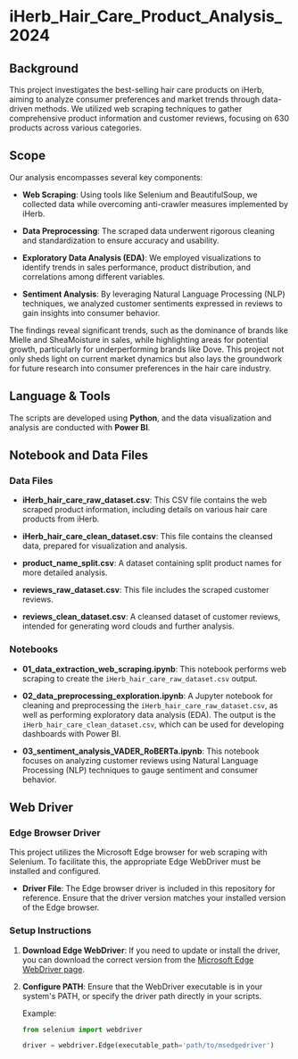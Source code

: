 # iHerb_Hair_Care_Product_Analysis_2024

## Background
This project investigates the best-selling hair care products on iHerb, aiming to analyze consumer preferences and market trends through data-driven methods. We utilized web scraping techniques to gather comprehensive product information and customer reviews, focusing on 630 products across various categories.

## Scope
Our analysis encompasses several key components:

- **Web Scraping**: Using tools like Selenium and BeautifulSoup, we collected data while overcoming anti-crawler measures implemented by iHerb.
  
- **Data Preprocessing**: The scraped data underwent rigorous cleaning and standardization to ensure accuracy and usability.
  
- **Exploratory Data Analysis (EDA)**: We employed visualizations to identify trends in sales performance, product distribution, and correlations among different variables.
  
- **Sentiment Analysis**: By leveraging Natural Language Processing (NLP) techniques, we analyzed customer sentiments expressed in reviews to gain insights into consumer behavior.

The findings reveal significant trends, such as the dominance of brands like Mielle and SheaMoisture in sales, while highlighting areas for potential growth, particularly for underperforming brands like Dove. This project not only sheds light on current market dynamics but also lays the groundwork for future research into consumer preferences in the hair care industry.

## Language & Tools
The scripts are developed using **Python**, and the data visualization and analysis are conducted with **Power BI**.

## Notebook and Data Files

### Data Files
- **iHerb_hair_care_raw_dataset.csv**: This CSV file contains the web scraped product information, including details on various hair care products from iHerb.

- **iHerb_hair_care_clean_dataset.csv**: This file contains the cleansed data, prepared for visualization and analysis.

- **product_name_split.csv**: A dataset containing split product names for more detailed analysis.

- **reviews_raw_dataset.csv**: This file includes the scraped customer reviews.

- **reviews_clean_dataset.csv**: A cleansed dataset of customer reviews, intended for generating word clouds and further analysis.

### Notebooks
- **01_data_extraction_web_scraping.ipynb**: This notebook performs web scraping to create the `iHerb_hair_care_raw_dataset.csv` output.

- **02_data_preprocessing_exploration.ipynb**: A Jupyter notebook for cleaning and preprocessing the `iHerb_hair_care_raw_dataset.csv`, as well as performing exploratory data analysis (EDA). The output is the `iHerb_hair_care_clean_dataset.csv`, which can be used for developing dashboards with Power BI.

- **03_sentiment_analysis_VADER_RoBERTa.ipynb**: This notebook focuses on analyzing customer reviews using Natural Language Processing (NLP) techniques to gauge sentiment and consumer behavior.

## Web Driver

### Edge Browser Driver
This project utilizes the Microsoft Edge browser for web scraping with Selenium. To facilitate this, the appropriate Edge WebDriver must be installed and configured.

- **Driver File**: The Edge browser driver is included in this repository for reference. Ensure that the driver version matches your installed version of the Edge browser.

### Setup Instructions
1. **Download Edge WebDriver**: If you need to update or install the driver, you can download the correct version from the [Microsoft Edge WebDriver page](https://developer.microsoft.com/en-us/microsoft-edge/tools/webdriver/).

2. **Configure PATH**: Ensure that the WebDriver executable is in your system's PATH, or specify the driver path directly in your scripts.
   
   Example:
   ```python
   from selenium import webdriver

   driver = webdriver.Edge(executable_path='path/to/msedgedriver')
